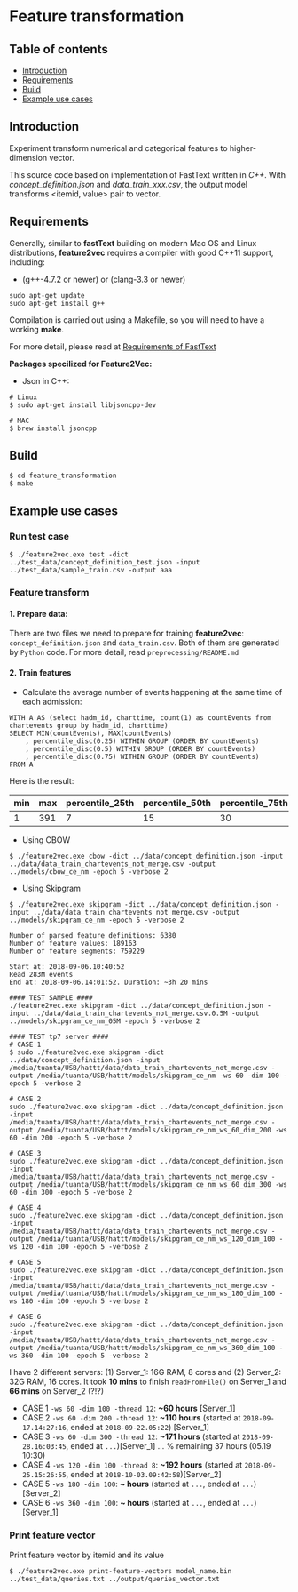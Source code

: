 # Feature transformation #


## Table of contents

* [Introduction](#introduction)
* [Requirements](#requirements)
* [Build](#build)
* [Example use cases](#example-use-cases)

## Introduction

Experiment transform numerical and categorical features to higher-dimension vector.

This source code based on implementation of FastText written in *C++*. With *concept_definition.json* and *data_train_xxx.csv*, the output model transforms <itemid, value> pair to vector.


## Requirements

Generally, similar to **fastText** building on modern Mac OS and Linux distributions, **feature2vec** requires a compiler with good C++11 support, including:

* (g++-4.7.2 or newer) or (clang-3.3 or newer)

```
sudo apt-get update
sudo apt-get install g++
```

Compilation is carried out using a Makefile, so you will need to have a working **make**.

For more detail, please read at [Requirements of FastText](https://github.com/facebookresearch/fastText/blob/master/README.md#requirements)

**Packages specilized for Feature2Vec:**

*  Json in C++:

```
# Linux
$ sudo apt-get install libjsoncpp-dev

# MAC
$ brew install jsoncpp
```

## Build

```
$ cd feature_transformation
$ make
```

## Example use cases

### Run test case

```
$ ./feature2vec.exe test -dict ../test_data/concept_definition_test.json -input ../test_data/sample_train.csv -output aaa
```

### Feature transform

#### 1. Prepare data:

There are two files we need to prepare for training **feature2vec**: `concept_definition.json` and `data_train.csv`. Both of them are generated by `Python` code. For more detail, read `preprocessing/README.md`

#### 2. Train features

* Calculate the average number of events happening at the same time of each admission:

```
WITH A AS (select hadm_id, charttime, count(1) as countEvents from chartevents group by hadm_id, charttime)
SELECT MIN(countEvents), MAX(countEvents)
    , percentile_disc(0.25) WITHIN GROUP (ORDER BY countEvents)
    , percentile_disc(0.5) WITHIN GROUP (ORDER BY countEvents)
    , percentile_disc(0.75) WITHIN GROUP (ORDER BY countEvents)
FROM A
```

Here is the result:

| min | max | percentile_25th | percentile_50th | percentile_75th |
|-----|-----|-----------------|-----------------|-----------------|
|   1 | 391 |               7 |              15 |              30 |

* Using CBOW

```
$ ./feature2vec.exe cbow -dict ../data/concept_definition.json -input ../data/data_train_chartevents_not_merge.csv -output ../models/cbow_ce_nm -epoch 5 -verbose 2
```

* Using Skipgram

```
$ ./feature2vec.exe skipgram -dict ../data/concept_definition.json -input ../data/data_train_chartevents_not_merge.csv -output ../models/skipgram_ce_nm -epoch 5 -verbose 2

Number of parsed feature definitions: 6380
Number of feature values: 189163
Number of feature segments: 759229

Start at: 2018-09-06.10:40:52
Read 283M events
End at: 2018-09-06.14:01:52. Duration: ~3h 20 mins

#### TEST SAMPLE ####
./feature2vec.exe skipgram -dict ../data/concept_definition.json -input ../data/data_train_chartevents_not_merge.csv.0.5M -output ../models/skipgram_ce_nm_05M -epoch 5 -verbose 2

#### TEST tp7 server ####
# CASE 1
$ sudo ./feature2vec.exe skipgram -dict ../data/concept_definition.json -input /media/tuanta/USB/hattt/data/data_train_chartevents_not_merge.csv -output /media/tuanta/USB/hattt/models/skipgram_ce_nm -ws 60 -dim 100 -epoch 5 -verbose 2

# CASE 2
sudo ./feature2vec.exe skipgram -dict ../data/concept_definition.json -input /media/tuanta/USB/hattt/data/data_train_chartevents_not_merge.csv -output /media/tuanta/USB/hattt/models/skipgram_ce_nm_ws_60_dim_200 -ws 60 -dim 200 -epoch 5 -verbose 2

# CASE 3
sudo ./feature2vec.exe skipgram -dict ../data/concept_definition.json -input /media/tuanta/USB/hattt/data/data_train_chartevents_not_merge.csv -output /media/tuanta/USB/hattt/models/skipgram_ce_nm_ws_60_dim_300 -ws 60 -dim 300 -epoch 5 -verbose 2

# CASE 4
sudo ./feature2vec.exe skipgram -dict ../data/concept_definition.json -input /media/tuanta/USB/hattt/data/data_train_chartevents_not_merge.csv -output /media/tuanta/USB/hattt/models/skipgram_ce_nm_ws_120_dim_100 -ws 120 -dim 100 -epoch 5 -verbose 2

# CASE 5
sudo ./feature2vec.exe skipgram -dict ../data/concept_definition.json -input /media/tuanta/USB/hattt/data/data_train_chartevents_not_merge.csv -output /media/tuanta/USB/hattt/models/skipgram_ce_nm_ws_180_dim_100 -ws 180 -dim 100 -epoch 5 -verbose 2

# CASE 6
sudo ./feature2vec.exe skipgram -dict ../data/concept_definition.json -input /media/tuanta/USB/hattt/data/data_train_chartevents_not_merge.csv -output /media/tuanta/USB/hattt/models/skipgram_ce_nm_ws_360_dim_100 -ws 360 -dim 100 -epoch 5 -verbose 2
```
I have 2 different servers: (1) Server_1: 16G RAM, 8 cores and (2) Server_2: 32G RAM, 16 cores. It took **10 mins** to finish `readFromFile()` on Server_1 and **66 mins** on Server_2 (?!?)

* CASE 1 `-ws 60 -dim 100 -thread 12`: **~60 hours** [Server_1]
* CASE 2 `-ws 60 -dim 200 -thread 12`: **~110 hours** (started at `2018-09-17.14:27:16`, ended at `2018-09-22.05:22`) [Server_1]
* CASE 3 `-ws 60 -dim 300 -thread 12`: **~171 hours** (started at `2018-09-28.16:03:45`, ended at `...`)[Server_1] ... % remaining 37 hours (05.19 10:30)
* CASE 4 `-ws 120 -dim 100 -thread 8`: **~192 hours** (started at `2018-09-25.15:26:55`, ended at `2018-10-03.09:42:58`)[Server_2]
* CASE 5 `-ws 180 -dim 100`: **~ hours** (started at `...`, ended at `...`) [Server_2]
* CASE 6 `-ws 360 -dim 100`: **~ hours** (started at `...`, ended at `...`) [Server_1]

### Print feature vector
Print feature vector by itemid and its value

```
$ ./feature2vec.exe print-feature-vectors model_name.bin ../test_data/queries.txt ../output/queries_vector.txt
```